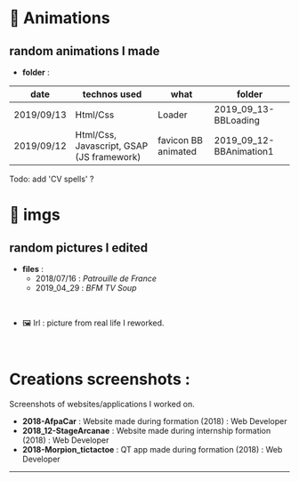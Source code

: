 # 🎥 Animations
random animations I made
--------------
* **folder** :

date | technos used | what | folder
---| ---| ---| ---
2019/09/13 | Html/Css | Loader | 2019_09_13-BBLoading 
2019/09/12 | Html/Css, Javascript, GSAP (JS framework) | favicon BB animated | 2019_09_12-BBAnimation1

Todo: add 'CV spells' ?

# 📸 imgs
random pictures I edited
--------------

* **files** :
    * 2018/07/16 : _Patrouille de France_
    * 2019_04_29 : _BFM TV Soup_

<br>

* 🖼 Irl : picture from real life I reworked.


<br>

# Creations screenshots :
Screenshots of websites/applications I worked on.

* **2018-AfpaCar** : Website made during formation (2018) : Web Developer
* **2018_12-StageArcanae** :  Website made during internship formation (2018) : Web Developer
* **2018-Morpion_tictactoe** : QT app made during formation (2018) : Web Developer

-------
